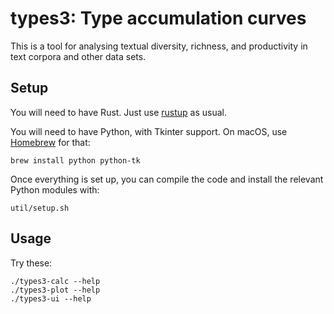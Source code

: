 # types3: Type accumulation curves

This is a tool for analysing textual diversity, richness, and productivity in text corpora and other data sets.

## Setup

You will need to have Rust. Just use [rustup](https://www.rust-lang.org/tools/install) as usual.

You will need to have Python, with Tkinter support. On macOS, use [Homebrew](https://brew.sh) for that:

    brew install python python-tk

Once everything is set up, you can compile the code and install the relevant Python modules with:

    util/setup.sh

## Usage

Try these:

    ./types3-calc --help
    ./types3-plot --help
    ./types3-ui --help
